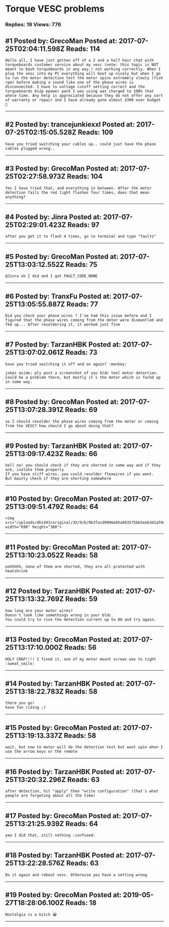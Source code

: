 # Torque VESC problems

### Replies: 19 Views: 776

## \#1 Posted by: GrecoMan Posted at: 2017-07-25T02:04:11.598Z Reads: 114

```
Hello all, I have just gotten off of a 2 and a half hour chat with torqueboards customer service about my vesc (note: this topic is NOT meant to bash torqueboards in any way.) not working correctly. When I plug the vesc into my PC everything will boot up nicely but when I go to run the motor detection test the motor spins extremely slowly (7ish rpm) before making a sound like one of the phase wires is disconnected. I have to voltage cutoff setting correct and the torqueboards 6s2p epower pack I was using was charged to 100% that whole time. Any help is appreciated because they do not offer any sort of warranty or repair and I have already gone almost $300 over budget 😬
```

---
## \#2 Posted by: trancejunkiexxl Posted at: 2017-07-25T02:15:05.528Z Reads: 109

```
have you tried switching your cables up.. could just have the phase cables plugged wrong..
```

---
## \#3 Posted by: GrecoMan Posted at: 2017-07-25T02:27:58.973Z Reads: 104

```
Yes I have tried that, and everything in between. After the motor detection fails the red light flashes four times, does that mean anything?
```

---
## \#4 Posted by: Jinra Posted at: 2017-07-25T02:29:01.423Z Reads: 97

```
after you get it to flash 4 times, go to terminal and type "faults"
```

---
## \#5 Posted by: GrecoMan Posted at: 2017-07-25T13:03:12.552Z Reads: 75

```
@Jinra ok I did and I got FAULT_CODE_NONE
```

---
## \#6 Posted by: TranxFu Posted at: 2017-07-25T13:05:55.887Z Reads: 77

```
Did you check your phase wires ? I've had this issue before and I figured that the phase wires coming from the motor were dismantled and fkd up... After resoldering it, it worked just fine
```

---
## \#7 Posted by: TarzanHBK Posted at: 2017-07-25T13:07:02.061Z Reads: 73

```
have you tried switching it off and on again? :monkey:

jokes aside; pls post a screenshot of you bldc tool motor detection.
Could be a problem there, but mostly it´s the motor which is fuckd up in some way.
```

---
## \#8 Posted by: GrecoMan Posted at: 2017-07-25T13:07:28.391Z Reads: 69

```
so I should resolder the phase wires coming from the motor or coming from the VESC? how should I go about doing that?
```

---
## \#9 Posted by: TarzanHBK Posted at: 2017-07-25T13:09:17.423Z Reads: 66

```
hell no! you should check if they are shorted in some way and if they are, isolate them properly
If you have stiff wires, you could resolder flexwires if you want.
But mainly check if they are shorting somewhere
```

---
## \#10 Posted by: GrecoMan Posted at: 2017-07-25T13:09:51.479Z Reads: 64

```
<img src="/uploads/db1493/original/3X/9/b/9b3facd9096e85a893575bb5eeb3d1af0cdca5d7.PNG" width="690" height="388">
```

---
## \#11 Posted by: GrecoMan Posted at: 2017-07-25T13:10:23.052Z Reads: 58

```
oohhhhh, none of them are shorted, they are all protected with heatshrink
```

---
## \#12 Posted by: TarzanHBK Posted at: 2017-07-25T13:13:32.769Z Reads: 59

```
how long are your motor wires?
Doesn´t look like somethings wrong in your bldc.
You could try to rise the detection current up to 8A and try again.
```

---
## \#13 Posted by: GrecoMan Posted at: 2017-07-25T13:17:10.000Z Reads: 56

```
HOLY CRAP!!!! I fixed it, one of my motor mount screws was to tight :sweat_smile:
```

---
## \#14 Posted by: TarzanHBK Posted at: 2017-07-25T13:18:22.783Z Reads: 58

```
there you go!
have fun riding ;)
```

---
## \#15 Posted by: GrecoMan Posted at: 2017-07-25T13:19:13.337Z Reads: 58

```
wait, but now to motor will do the detection test but wont spin when I use the arrow keys or the remote
```

---
## \#16 Posted by: TarzanHBK Posted at: 2017-07-25T13:20:32.296Z Reads: 63

```
after detection, hit "apply" then "write configuration" (that´s what people are forgeting about all the time)
```

---
## \#17 Posted by: GrecoMan Posted at: 2017-07-25T13:21:25.939Z Reads: 64

```
yea I did that, still nothing :confused:
```

---
## \#18 Posted by: TarzanHBK Posted at: 2017-07-25T13:22:28.576Z Reads: 63

```
Do it again and reboot vesc. Otherwise you have a setting wrong
```

---
## \#19 Posted by: GrecoMan Posted at: 2019-05-27T18:28:06.100Z Reads: 18

```
Nostalgia is a bitch 😭
```

---
